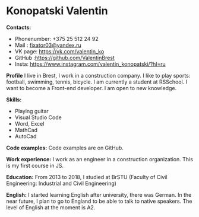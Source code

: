 Konopatski Valentin
========================

**Contacts:**
+ Phonenumber: +375 25 512 24 92
+ Mail : fixator03@yandex.ru
+ VK page: https://vk.com/valentin_ko
+ GitHub :https://github.com/ValentinBrest
+ Insta: https://www.instagram.com/valentin_konopatski/?hl=ru



**Profile**
I live in Brest, I work in a construction company. I like to play sports: football, swimming, tennis, bicycle. I am currently a student at RSSchool. I want to become a Front-end developer. I am open to new knowledge.

**Skills:**
+ Playing guitar
+ Visual Studio Code
+ Word, Excel
+ MathCad
+ AutoCad

**Code examples:**
Code examples are on GitHub.

**Work experience:**
I work as an engineer in a construction organization. This is my first course in JS.

**Education:**
From 2013 to 2018, I studied at BrSTU (Faculty of Civil Engineering: Industrial and Civil Engineering)

**English:**
I started learning English after university, there was German. In the near future, I plan to go to England to be able to talk to native speakers. The level of English at the moment is A2.
